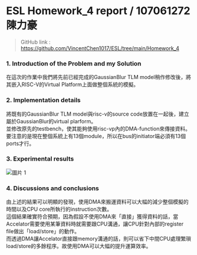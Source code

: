 # ESL Homework_4 report / 107061272 陳力豪
> GitHub link : https://github.com/VincentChen1017/ESL/tree/main/Homework_4

### 1. Introduction of the Problem and my Solution
在這次的作業中我們將先前已經完成的GaussianBlur TLM model稍作修改後，將其嵌入RISC-V的Virtual Platform上面做整個系統的模擬。

### 2. Implementation details
將既有的GaussianBlur TLM model與risc-v的source code放置在一起後，建立屬於GaussianBlur的virtual plarform。<br />
並修改原先的testbench，使其能夠使用risc-vp內的DMA-function來傳接資料。<br />
要注意的是現在整個系統上有13個module，所以在bus的initiator端必須有13個ports才行。<br />

### 3. Experimental results
![圖片 1](https://user-images.githubusercontent.com/98183102/168950112-50819bd2-6cf5-402b-a416-bc94652b4907.jpg)<br />

### 4. Discussions and conclusions
由上述的結果可以明顯的發現，使用DMA來搬運資料可以大幅的減少整個模擬的時間以及CPU core所執行的instruction次數。<br />
這個結果確實符合預期，因為假設不使用DMA來「直接」獲得資料的話，當Accelator需要使用某筆資料時就需要跟CPU溝通，讓CPU針對內部的register file做出「load/store」的動作。<br />
而透過DMA讓Accelator直接跟memory溝通的話，則可以省下中間CPU處理繁瑣load/store的多餘程序。故使用DMA可以大幅的提升運算效率。



